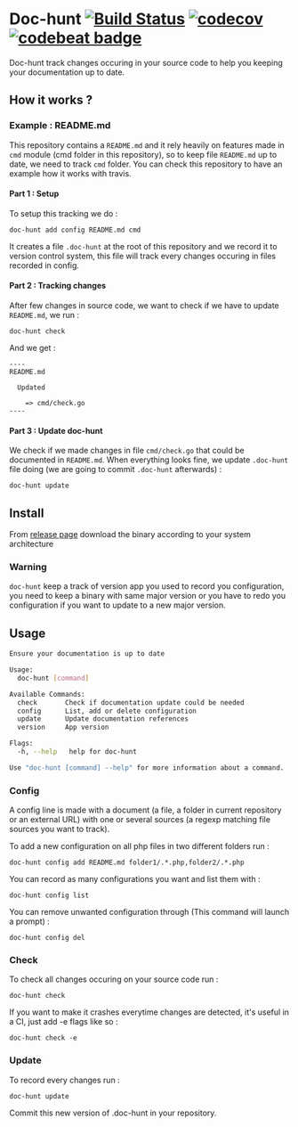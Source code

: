 Doc-hunt [![Build Status](https://travis-ci.org/antham/doc-hunt.svg?branch=master)](https://travis-ci.org/antham/doc-hunt) [![codecov](https://codecov.io/gh/antham/doc-hunt/branch/master/graph/badge.svg)](https://codecov.io/gh/antham/doc-hunt) [![codebeat badge](https://codebeat.co/badges/dc8062aa-0b73-4d58-8b6e-a3b336409ba8)](https://codebeat.co/projects/github-com-antham-doc-hunt)
========

Doc-hunt track changes occuring in your source code to help you keeping your documentation up to date.

## How it works ?

### Example : README.md

This repository contains a ```README.md``` and it rely heavily on features made in ```cmd``` module (cmd folder in this repository), so to keep file ```README.md``` up to date, we need to track ```cmd``` folder. You can check this repository to have an example how it works with travis.

#### Part 1 : Setup

To setup this tracking we do :

```
doc-hunt add config README.md cmd
```

It creates a file ```.doc-hunt``` at the root of this repository and we record it to version control system, this file will track every changes occuring in files recorded in config.

#### Part 2 : Tracking changes

After few changes in source code, we want to check if we have to update ```README.md```, we run :

```
doc-hunt check
```

And we get :

```
----
README.md

  Updated

    => cmd/check.go
----
```

#### Part 3 : Update doc-hunt

We check if we made changes in file ```cmd/check.go``` that could be documented in ```README.md```. When everything looks fine, we update ```.doc-hunt``` file doing (we are going to commit ```.doc-hunt``` afterwards) :

```
doc-hunt update
```

## Install

From [release page](https://github.com/antham/doc-hunt/releases) download the binary according to your system architecture

### Warning

```doc-hunt``` keep a track of version app you used to record you configuration, you need to keep a binary with same major version or you have to redo you configuration if you want to update to a new major version.

## Usage

```bash
Ensure your documentation is up to date

Usage:
  doc-hunt [command]

Available Commands:
  check       Check if documentation update could be needed
  config      List, add or delete configuration
  update      Update documentation references
  version     App version

Flags:
  -h, --help   help for doc-hunt

Use "doc-hunt [command] --help" for more information about a command.
```

### Config

A config line is made with a document (a file, a folder in current repository or an external URL) with one or several sources (a regexp matching file sources you want to track).

To add a new configuration on all php files in two different folders run :

```
doc-hunt config add README.md folder1/.*.php,folder2/.*.php
```

You can record as many configurations you want and list them with :

```
doc-hunt config list
```

You can remove unwanted configuration through (This command will launch a prompt) :

```
doc-hunt config del
```

### Check

To check all changes occuring on your source code run :

```
doc-hunt check
```

If you want to make it crashes everytime changes are detected, it's useful in a CI, just add -e flags like so :

```
doc-hunt check -e
```

### Update

To record every changes run :

```
doc-hunt update
```

Commit this new version of .doc-hunt in your repository.
